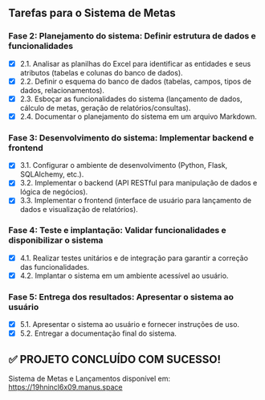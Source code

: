 ## Tarefas para o Sistema de Metas

### Fase 2: Planejamento do sistema: Definir estrutura de dados e funcionalidades
- [x] 2.1. Analisar as planilhas do Excel para identificar as entidades e seus atributos (tabelas e colunas do banco de dados).
- [x] 2.2. Definir o esquema do banco de dados (tabelas, campos, tipos de dados, relacionamentos).
- [x] 2.3. Esboçar as funcionalidades do sistema (lançamento de dados, cálculo de metas, geração de relatórios/consultas).
- [x] 2.4. Documentar o planejamento do sistema em um arquivo Markdown.

### Fase 3: Desenvolvimento do sistema: Implementar backend e frontend
- [x] 3.1. Configurar o ambiente de desenvolvimento (Python, Flask, SQLAlchemy, etc.).
- [x] 3.2. Implementar o backend (API RESTful para manipulação de dados e lógica de negócios).
- [x] 3.3. Implementar o frontend (interface de usuário para lançamento de dados e visualização de relatórios).

### Fase 4: Teste e implantação: Validar funcionalidades e disponibilizar o sistema
- [x] 4.1. Realizar testes unitários e de integração para garantir a correção das funcionalidades.
- [x] 4.2. Implantar o sistema em um ambiente acessível ao usuário.

### Fase 5: Entrega dos resultados: Apresentar o sistema ao usuário
- [x] 5.1. Apresentar o sistema ao usuário e fornecer instruções de uso.
- [x] 5.2. Entregar a documentação final do sistema.

## ✅ PROJETO CONCLUÍDO COM SUCESSO!

Sistema de Metas e Lançamentos disponível em: https://19hnincl6x09.manus.space

